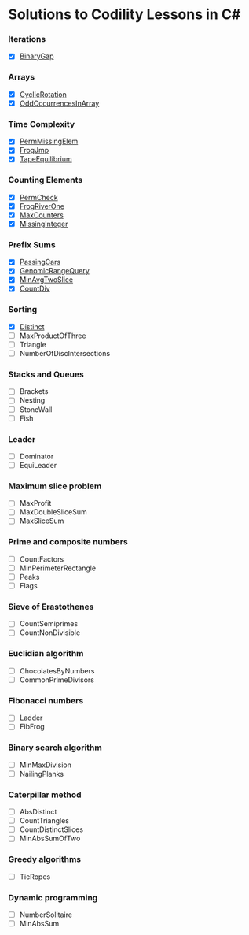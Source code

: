 Solutions to Codility Lessons in C#
=======================

### Iterations
- [x] [BinaryGap](https://app.codility.com/programmers/lessons/1-iterations/binary_gap/)

### Arrays
- [x] [CyclicRotation](https://app.codility.com/programmers/lessons/2-arrays/cyclic_rotation/)
- [x] [OddOccurrencesInArray](https://app.codility.com/programmers/lessons/2-arrays/odd_occurrences_in_array/)

### Time Complexity
- [x] [PermMissingElem](https://app.codility.com/programmers/lessons/3-time_complexity/perm_missing_elem/)
- [x] [FrogJmp](https://app.codility.com/programmers/lessons/3-time_complexity/frog_jmp/)
- [x] [TapeEquilibrium](https://app.codility.com/programmers/lessons/3-time_complexity/tape_equilibrium/)

### Counting Elements
- [x] [PermCheck](https://app.codility.com/programmers/lessons/4-counting_elements/perm_check/)
- [x] [FrogRiverOne](https://app.codility.com/programmers/lessons/4-counting_elements/frog_river_one/)
- [x] [MaxCounters](https://app.codility.com/programmers/lessons/4-counting_elements/max_counters/)
- [x] [MissingInteger](https://app.codility.com/programmers/lessons/4-counting_elements/missing_integer/)

### Prefix Sums
- [x] [PassingCars](https://app.codility.com/programmers/lessons/5-prefix_sums/passing_cars/)
- [x] [GenomicRangeQuery](https://app.codility.com/programmers/lessons/5-prefix_sums/genomic_range_query/)
- [x] [MinAvgTwoSlice](https://app.codility.com/programmers/lessons/5-prefix_sums/min_avg_two_slice/)
- [x] [CountDiv](https://app.codility.com/programmers/lessons/5-prefix_sums/count_div/)

### Sorting
- [x] [Distinct](https://app.codility.com/programmers/lessons/6-sorting/distinct/)
- [ ] MaxProductOfThree
- [ ] Triangle
- [ ] NumberOfDiscIntersections

### Stacks and Queues
- [ ] Brackets
- [ ] Nesting
- [ ] StoneWall
- [ ] Fish
	
### Leader
- [ ] Dominator
- [ ] EquiLeader

### Maximum slice problem
- [ ] MaxProfit
- [ ] MaxDoubleSliceSum
- [ ] MaxSliceSum

### Prime and composite numbers
- [ ] CountFactors
- [ ] MinPerimeterRectangle
- [ ] Peaks
- [ ] Flags

### Sieve of Erastothenes
- [ ] CountSemiprimes
- [ ] CountNonDivisible

### Euclidian algorithm
- [ ] ChocolatesByNumbers
- [ ] CommonPrimeDivisors

### Fibonacci numbers
- [ ] Ladder
- [ ] FibFrog

### Binary search algorithm
- [ ] MinMaxDivision
- [ ] NailingPlanks

### Caterpillar method
- [ ] AbsDistinct
- [ ] CountTriangles
- [ ] CountDistinctSlices
- [ ] MinAbsSumOfTwo

### Greedy algorithms
- [ ] TieRopes

### Dynamic programming
- [ ] NumberSolitaire
- [ ] MinAbsSum
